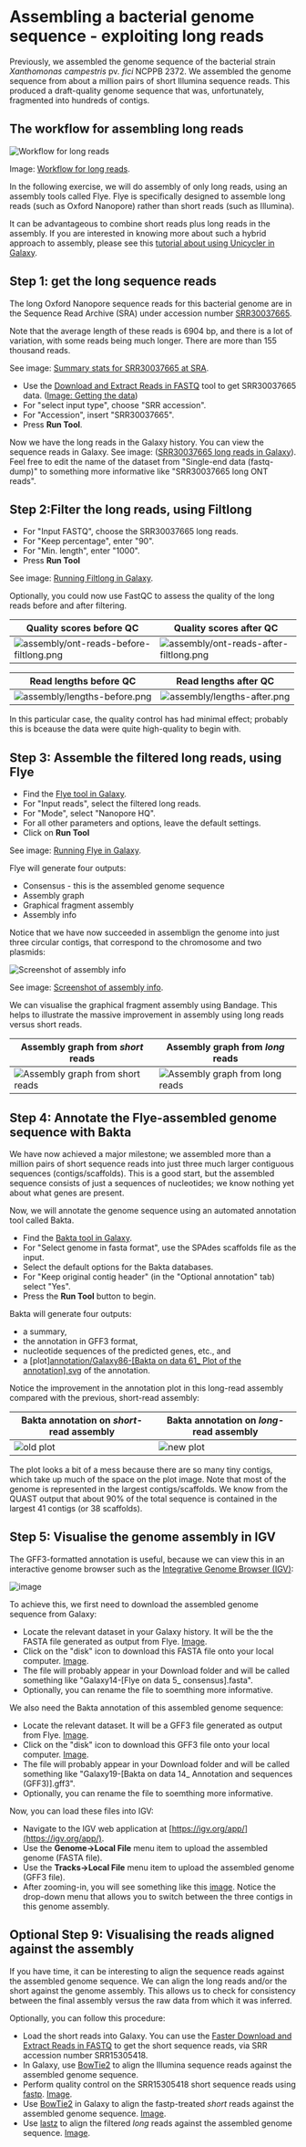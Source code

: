 # Assembling a bacterial genome sequence - exploiting long reads

Previously, we assembled the genome sequence of the bacterial strain _Xanthomonas campestris_ pv. _fici_ NCPPB 2372.
We assembled the genome sequence from about a million pairs of short Illumina sequence reads.
This produced a draft-quality genome sequence that was, unfortunately, fragmented into hundreds of contigs.


## The workflow for assembling long reads

![Workflow for long reads](<assembly/Screenshot 2025-10-03 at 16.19.16.png>)

Image: [Workflow for long reads](<assembly/Screenshot 2025-10-03 at 16.19.16.png>).


In the following exercise, we will do assembly of only long reads, using an assembly tools called Flye.
Flye is specifically designed to assemble long reads (such as Oxford Nanopore) rather than short reads (such as Illumina).

It can be advantageous to combine short reads plus long reads in the assembly.
If you are interested in knowing more about such a hybrid approach to assembly,
please see this [tutorial about using Unicycler in Galaxy](https://training.galaxyproject.org/topics/assembly/tutorials/unicycler-assembly/tutorial.html).

## Step 1: get the long sequence reads

The long Oxford Nanopore sequence reads for this bacterial genome are in the Sequence Read Archive (SRA)
under accession number [SRR30037665](https://trace.ncbi.nlm.nih.gov/Traces/?view=run_browser&acc=SRR30037665&display=metadata).

Note that the average length of these reads is 6904 bp, and there is a lot of variation, with some reads being much longer. There are
more than 155 thousand reads.

See image: [Summary stats for SRR30037665 at SRA](<assembly/Screenshot 2025-10-02 at 16.47.47.png>).


- Use the [Download and Extract Reads in FASTQ](https://usegalaxy.eu/?tool_id=toolshed.g2.bx.psu.edu%2Frepos%2Fiuc%2Fsra_tools%2Ffastq_dump%2F3.1.1%2Bgalaxy1&version=latest) tool to get SRR30037665 data. ([Image: Getting the data](<assembly/Screenshot 2025-10-02 at 16.22.11.png>))
- For "select input type", choose "SRR accession".
- For "Accession", insert "SRR30037665".
- Press **Run Tool**.

Now we have the long reads in the Galaxy history. You can view the sequence reads in Galaxy.
See image: ([SRR30037665 long reads in Galaxy](<assembly/Screenshot 2025-10-02 at 16.52.51.png>)). Feel free to edit the name of the dataset from "Single-end data (fastq-dump)" to something more informative like "SRR30037665 long ONT reads".


## Step 2:Filter the long reads, using Filtlong

- For "Input FASTQ", choose the SRR30037665 long reads.
- For "Keep percentage", enter "90".
- For "Min. length", enter "1000".
- Press **Run Tool**

See image: [Running Filtlong in Galaxy](<assembly/Screenshot 2025-10-02 at 19.52.20.png>).

Optionally, you could now use FastQC to assess the quality of the long reads before and after filtering.


|                   Quality scores before QC                                        |    Quality scores after QC              |
|   ------------------------------------------------------------------------------  |   ------------------------------------- |
| ![assembly/ont-reads-before-filtlong.png](assembly/ont-reads-before-filtlong.png) | ![assembly/ont-reads-after-filtlong.png](assembly/ont-reads-after-filtlong.png) |

|                   Read lengths  before QC                                        |    Read lengths after QC              |
|   ------------------------------------------------------------------------------  |   ------------------------------------- |
| ![assembly/lengths-before.png](assembly/lengths-before.png) |   ![assembly/lengths-after.png](assembly/lengths-after.png) | 

In this particular case, the quality control has had minimal effect; probably this is bceause the data were quite high-quality to begin with.

## Step 3: Assemble the filtered long reads, using Flye

- Find the [Flye tool in Galaxy](https://usegalaxy.eu/?tool_id=toolshed.g2.bx.psu.edu%2Frepos%2Fbgruening%2Fflye%2Fflye%2F2.9.6%2Bgalaxy0&version=latest).
- For "Input reads", select the filtered long reads.
- For "Mode", select "Nanopore HQ".
- For all other parameters and options, leave the default settings.
- Click on **Run Tool**
 
See image: [Running Flye in Galaxy](<assembly/Screenshot 2025-10-02 at 21.25.53.png>).

Flye will generate four outputs:

- Consensus - this is the assembled genome sequence
- Assembly graph
- Graphical fragment assembly
- Assembly info	

Notice that we have now succeeded in assemblign the genome into just three circular contigs, that correspond to the chromosome and two plasmids:

![Screenshot of assembly info](<assembly/Screenshot 2025-10-02 at 21.33.56.png>)

See image: [Screenshot of assembly info](<assembly/Screenshot 2025-10-02 at 21.33.56.png>).


We can visualise the graphical fragment assembly using Bandage. This helps to illustrate the massive improvement in assembly using long reads versus short reads.


|                 Assembly graph from _short_ reads                                                              |   Assembly graph from _long_ reads              |
| ----------------------------------------------------------------------------------------------------------- | ---------------------------------------------- |
| ![Assembly graph from short reads](<assembly/Galaxy28-[Bandage Image on data 25_ Assembly Graph Image].jpg>) |  ![Assembly graph from long reads](<assembly/Galaxy82-[Bandage Image on data 63_ Assembly Graph Image].jpg>) |


## Step 4: Annotate the Flye-assembled genome sequence with Bakta

We have now achieved a major milestone; we assembled more than a million pairs of short sequence reads into just three much larger contiguous sequences (contigs/scaffolds).
This is a good start, but the assembled sequence consists of just a sequences of nucleotides; we know nothing yet about what genes are present.

Now, we will annotate the genome sequence using an automated annotation tool called Bakta.

- Find the [Bakta tool in Galaxy](https://usegalaxy.eu/?tool_id=toolshed.g2.bx.psu.edu%2Frepos%2Fiuc%2Fbakta%2Fbakta%2F1.9.4%2Bgalaxy1&version=latest).
- For "Select genome in fasta format", use the SPAdes scaffolds file as the input.
- Select the default options for the Bakta databases.
- For "Keep original contig header" (in the "Optional annotation" tab) select "Yes".
- Press the **Run Tool** button to begin.

 Bakta will generate four outputs:

 - a summary,
 - the annotation in GFF3 format,
 - nucleotide sequences of the predicted genes, etc., and
 - a [plot][annotation/Galaxy86-[Bakta on data 61_ Plot of the annotation].svg](<annotation/Galaxy86-[Bakta on data 61_ Plot of the annotation].svg>) of the annotation.

Notice the improvement in the annotation plot in this long-read assembly compared with the previous, short-read assembly:
  

 |                    Bakta annotation on _short_-read assembly                        |                  Bakta annotation on _long_-read assembly                          |
 | ----------------------------------------------------------------------------------  |  --------------------------------------------------------------------------------- |
 |  ![old plot](<annotation/Galaxy37-[Bakta on data 27_ Plot of the annotation].svg>)  |  ![new plot](<annotation/Galaxy86-[Bakta on data 61_ Plot of the annotation].svg>) |


 

The plot looks a bit of a mess because there are so many tiny contigs, which take up much of the space on the plot image. Note that most of the genome is
represented in the largest contigs/scaffolds. We know from the QUAST output that about 90% of the total sequence is contained in the largest 41 contigs (or 38 scaffolds).

## Step 5: Visualise the genome assembly in IGV

The GFF3-formatted annotation is useful, because we can view this in an interactive genome browser such as the [Integrative Genome Browser (IGV)](https://igv.org/):

![image](<assembly/Screenshot 2025-10-11 at 14.20.48.png>)

To achieve this, we first need to download the assembled genome sequence from Galaxy:

- Locate the relevant dataset in your Galaxy history. It will be the the FASTA file generated as output from Flye. [Image](<assembly/Screenshot 2025-10-11 at 11.33.03.png>).
- Click on the "disk" icon to download this FASTA file onto your local computer. [Image](<assembly/Screenshot 2025-10-11 at 11.33.40.png>).
- The file will probably appear in your Download folder and will be called something like "Galaxy14-[Flye on data 5_ consensus].fasta".
- Optionally, you can rename the file to soemthing more informative.

We also need the Bakta annotation of this assembled genome sequence:

- Locate the relevant dataset. It will be a GFF3 file generated as output from Flye. [Image](<assembly/Screenshot 2025-10-11 at 11.46.03.png>).
- Click on the "disk" icon to download this GFF3 file onto your local computer. [Image](<assembly/Screenshot 2025-10-11 at 11.47.47.png>).
- The file will probably appear in your Download folder and will be called something like "Galaxy19-[Bakta on data 14_ Annotation and sequences (GFF3)].gff3".
- Optionally, you can rename the file to soemthing more informative.

Now, you can load these files into IGV:

- Navigate to the IGV web application at [https://igv.org/app/](https://igv.org/app/).
- Use the **Genome->Local File** menu item to upload the assembled genome (FASTA file).
- Use the **Tracks->Local File** menu item to upload the assembled genome (GFF3 file).
- After zooming-in, you will see something like this [image](<assembly/Screenshot 2025-10-11 at 14.20.48.png>). Notice the drop-down menu that allows you to switch between the three contigs in this genome assembly.


## Optional Step 9: Visualising the reads aligned against the assembly

If you have time, it can be interesting to align the sequence reads against the assembled genome sequence. 
We can align the long reads and/or the short against the genome assembly.
This allows us to check for consistency between the final assembly versus the raw data from which it was inferred.

Optionally, you can follow this procedure:

- Load the short reads into Galaxy.
You can use the [Faster Download and Extract Reads in FASTQ](https://usegalaxy.eu/?tool_id=toolshed.g2.bx.psu.edu%2Frepos%2Fiuc%2Fsra_tools%2Ffasterq_dump%2F3.1.1%2Bgalaxy1&version=latest)
to get the short sequence reads, via SRR accession number SRR15305418.
- In Galaxy, use [BowTie2](https://usegalaxy.eu/?tool_id=toolshed.g2.bx.psu.edu%2Frepos%2Fdevteam%2Fbowtie2%2Fbowtie2%2F2.5.4%2Bgalaxy0&version=latest) to align the Illumina sequence reads against the assembled genome sequence.
- Perform quality control on the SRR15305418 short sequence reads using [fastp](https://usegalaxy.eu/?tool_id=toolshed.g2.bx.psu.edu%2Frepos%2Fiuc%2Ffastp%2Ffastp%2F1.0.1%2Bgalaxy2&version=latest).
[Image](<assembly/Screenshot 2025-10-11 at 14.31.32.png>).
- Use [BowTie2](https://usegalaxy.eu/?tool_id=toolshed.g2.bx.psu.edu%2Frepos%2Fdevteam%2Fbowtie2%2Fbowtie2%2F2.5.4%2Bgalaxy0&version=latest)
in Galaxy to align the fastp-treated _short_ reads against the assembled genome sequence.
[Image](<assembly/Screenshot 2025-10-11 at 14.33.55.png>).
- Use [lastz](https://usegalaxy.eu/?tool_id=toolshed.g2.bx.psu.edu%2Frepos%2Fdevteam%2Flastz%2Flastz_wrapper_2%2F1.04.22%2Bgalaxy0&version=latest)
to align the filtered _long_ reads against the assembled genome sequence.
[Image](<assembly/Screenshot 2025-10-11 at 14.38.07.png>).










